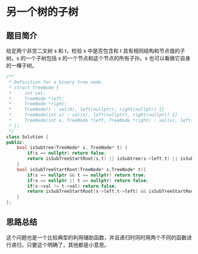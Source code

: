 # 另一个树的子树

## 题目简介

给定两个非空二叉树 s 和 t，检验 s 中是否包含和 t 具有相同结构和节点值的子树。s 的一个子树包括 s 的一个节点和这个节点的所有子孙。s 也可以看做它自身的一棵子树。<br>

```c++
/**
 * Definition for a binary tree node.
 * struct TreeNode {
 *     int val;
 *     TreeNode *left;
 *     TreeNode *right;
 *     TreeNode() : val(0), left(nullptr), right(nullptr) {}
 *     TreeNode(int x) : val(x), left(nullptr), right(nullptr) {}
 *     TreeNode(int x, TreeNode *left, TreeNode *right) : val(x), left(left), right(right) {}
 * };
 */
class Solution {
public:
    bool isSubtree(TreeNode* s, TreeNode* t) {
        if(s == nullptr) return false;
        return isSubTreeStartRoot(s,t) || isSubtree(s->left,t) || isSubtree(s->right,t);
    }
    bool isSubTreeStartRoot(TreeNode* s,TreeNode* t){
        if(s == nullptr && t == nullptr) return true;
        if(s == nullptr || t == nullptr) return false;
        if(s->val != t->val) return false;
        return isSubTreeStartRoot(s->left,t->left) && isSubTreeStartRoot(s->right,t->right);
    }
};
```

## 思路总结

这个问题也是一个比较典型的利用辅助函数，并且递归时同时用两个不同的函数进行递归，只要这个明确了，其他都是小意思。